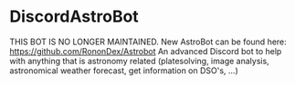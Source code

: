 # DiscordAstroBot
THIS BOT IS NO LONGER MAINTAINED. New AstroBot can be found here: https://github.com/RononDex/Astrobot
An advanced Discord bot to help with anything that is astronomy related (platesolving, image analysis, astronomical weather forecast, get information on DSO's, ...)
